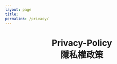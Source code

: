 ```yaml
---
layout: page
title:
permalink: /privacy/
---
```


<h1 style="text-align: center;">
Privacy-Policy 
<br/>
隱私權政策
</h1>
